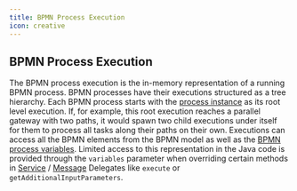 ```yaml
---
title: BPMN Process Execution
icon: creative
---
```


## BPMN Process Execution

The BPMN process execution is the in-memory representation of a running BPMN process. BPMN processes have their executions structured as a tree hierarchy. Each BPMN process starts with the [process instance](https://docs.camunda.org/manual/7.21/user-guide/process-engine/process-engine-concepts/#process-instances) as its root level execution. If, for example, this root execution reaches a parallel gateway with two paths, it would spawn two child executions under itself for them to process all tasks along their paths on their own. Executions can access all the BPMN elements from the BPMN model as well as the [BPMN process variables](bpmn-process-variables.md). Limited access to this representation in the Java code is provided through the `variables` parameter when overriding certain methods in [Service](service-delegates.md) / [Message](message-delegates.md) Delegates like `execute` or `getAdditionalInputParameters`.